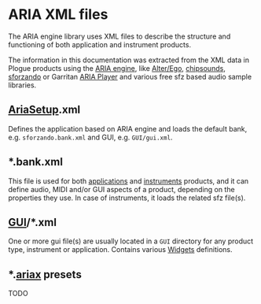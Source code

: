 # ARIA XML files

The ARIA engine library uses XML files to describe the structure and functioning
of both application and instrument products.

The information in this documentation was extracted from the XML data in Plogue
products using the [ARIA engine], like [Alter/Ego], [chipsounds], [sforzando]
or Garritan [ARIA Player] and various free sfz based audio sample libraries.

## [AriaSetup].xml

Defines the application based on ARIA engine and loads
the default bank, e.g. `sforzando.bank.xml` and GUI, e.g. `GUI/gui.xml`.

## *.bank.xml

This file is used for both [applications] and [instruments] products,
and it can define audio, MIDI and/or GUI aspects of a product,
depending on the properties they use.
In case of instruments, it loads the related sfz file(s).

## [GUI]/*.xml

One or more gui file(s) are usually located in a `GUI` directory for
any product type, instrument or application.
Contains various [Widgets] definitions.

## *.[ariax] presets

TODO

[ARIA engine]:  http://ariaengine.com
[Alter/Ego]:    https://www.plogue.com/products/alter-ego.html
[chipsounds]:   https://www.plogue.com/products/chipsounds.html
[sforzando]:    https://www.plogue.com/products/sforzando.html
[ARIA Player]:  https://makemusic.zendesk.com/hc/en-us/sections/7141874221463-ARIA-Player-Installers
[AriaSetup]:    ariasetup.md
[applications]: bank_application.md
[instruments]:  bank_instrument.md
[GUI]:          gui.md
[Widgets]:      widgets.md
[ariax]:        ariax.md
